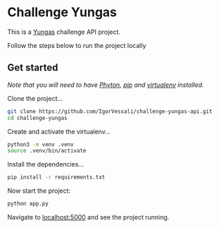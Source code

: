 # Challenge Yungas

This is a [Yungas](https://www.yungas.com.br/) challenge API project.

Follow the steps below to run the project locally

## Get started

*Note that you will need to have [Phyton](https://www.python.org/), [pip](https://pypi.org/project/pip/) and [virtualenv](https://pypi.org/project/pip/) installed.*

Clone the project...

```bash
git clone https://github.com/IgorVessali/challenge-yungas-api.git 
cd challenge-yungas
```

Create and activate the virtualenv...

```bash
python3 -m venv .venv
source .venv/bin/activate
```

Install the dependencies...

```bash
pip install -r requirements.txt
```

Now start the project:

```bash
python app.py
```

Navigate to [localhost:5000](http://127.0.0.1:5000/) and see the project running.

